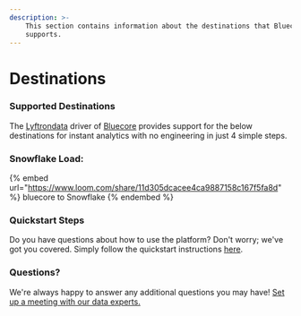 ```yaml
---
description: >-
    This section contains information about the destinations that Bluecore
    supports.
---
```


# Destinations

### Supported Destinations

The [Lyftrondata](https://www.lyftrondata.com/) driver of [Bluecore](https://www.lyftrondata.com/integration/bluecore/) provides support for the below destinations for instant analytics with no engineering in just 4 simple steps.

### Snowflake Load:

{% embed url="https://www.loom.com/share/11d305dcacee4ca9887158c167f5fa8d" %}
bluecore to Snowflake
{% endembed %}

### Quickstart Steps

Do you have questions about how to use the platform? Don't worry; we've got you covered. Simply follow the quickstart instructions [here](../../../quickstart-steps.md).

### Questions? <a href="#questions" id="questions"></a>

We're always happy to answer any additional questions you may have! [Set up a meeting with our data experts.](https://www.lyftrondata.com/book-a-meeting/)
